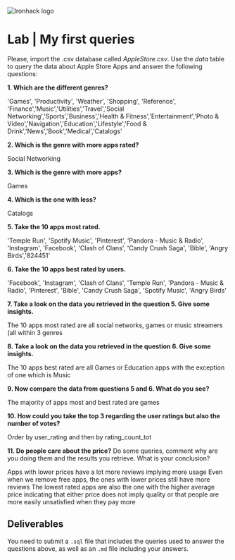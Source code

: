 ![Ironhack logo](https://i.imgur.com/1QgrNNw.png)

# Lab | My first queries

Please, import the .csv database called *AppleStore.csv*. Use the *data* table to query the data about Apple Store Apps and answer the following questions: 

**1. Which are the different genres?**

'Games', 'Productivity',  'Weather', 'Shopping', 'Reference', 'Finance','Music','Utilities','Travel','Social Networking','Sports','Business','Health & Fitness','Entertainment','Photo & Video','Navigation','Education','Lifestyle','Food & Drink','News','Book','Medical','Catalogs'

**2. Which is the genre with more apps rated?**

Social Networking

**3. Which is the genre with more apps?**

Games

**4. Which is the one with less?**

Catalogs

**5. Take the 10 apps most rated.**

'Temple Run',
'Spotify Music',
'Pinterest',
'Pandora - Music & Radio',
'Instagram',
'Facebook',
'Clash of Clans',
'Candy Crush Saga',
'Bible',
'Angry Birds','824451'

**6. Take the 10 apps best rated by users.**

'Facebook',
'Instagram',
'Clash of Clans',
'Temple Run',
'Pandora - Music & Radio',
'Pinterest',
'Bible',
'Candy Crush Saga',
'Spotify Music',
'Angry Birds'

**7. Take a look on the data you retrieved in the question 5. Give some insights.**

The 10 apps most rated are all social networks, games or music streamers (all within 3 genres


**8. Take a look on the data you retrieved in the question 6. Give some insights.**

The 10 apps best rated are all Games or Education apps with the exception of one which is Music


**9. Now compare the data from questions 5 and 6. What do you see?**

The majority of apps most and best rated are games

**10. How could you take the top 3 regarding the user ratings but also the number of votes?**

Order by user_rating and then by rating_count_tot

**11. Do people care about the price?** Do some queries, comment why are you doing them and the results you retrieve. What is your conclusion?

Apps with lower prices have a lot more reviews implying more usage
Even when we remove free apps, the ones with lower prices still have more reviews
The lowest rated apps are also the one with the higher average price indicating that either price does not imply quality or that people are more easily unsatisfied when they pay more

## Deliverables 
You need to submit a `.sql` file that includes the queries used to answer the questions above, as well as an `.md` file including your answers. 

